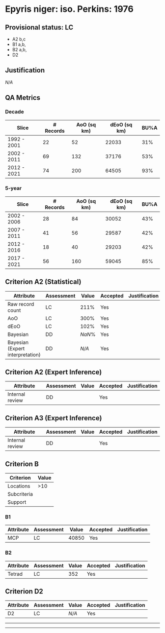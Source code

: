 # Epyris niger: iso. Perkins: 1976
## Provisional status: LC
- A2 b,c
- B1 a,b, 
- B2 a,b, 
- D2

## Justification
*N/A*
## QA Metrics
### Decade
| Slice | # Records | AoO (sq km) | dEoO (sq km) |BU%A |
|---|---|---|---|---|
|1992 - 2001|22|52|22033|31%|
|2002 - 2011|69|132|37176|53%|
|2012 - 2021|74|200|64505|93%|
### 5-year
| Slice | # Records | AoO (sq km) | dEoO (sq km) |BU%A |
|---|---|---|---|---|
|2002 - 2006|28|84|30052|43%|
|2007 - 2011|41|56|29587|42%|
|2012 - 2016|18|40|29203|42%|
|2017 - 2021|56|160|59045|85%|
## Criterion A2 (Statistical)
|Attribute|Assessment|Value|Accepted|Justification
|---|---|---|---|---|
|Raw record count|LC|211%|Yes||
|AoO|LC|300%|Yes||
|dEoO|LC|102%|Yes||
|Bayesian|DD|*NaN*%|Yes||
|Bayesian (Expert interpretation)|DD|*N/A*|Yes||
## Criterion A2 (Expert Inference)
|Attribute|Assessment|Value|Accepted|Justification
|---|---|---|---|---|
|Internal review|DD||Yes||
## Criterion A3 (Expert Inference)
|Attribute|Assessment|Value|Accepted|Justification
|---|---|---|---|---|
|Internal review|DD||Yes||
## Criterion B
|Criterion| Value|
|---|---|
|Locations|>10|
|Subcriteria||
|Support||
### B1
|Attribute|Assessment|Value|Accepted|Justification
|---|---|---|---|---|
|MCP|LC|40850|Yes||
### B2
|Attribute|Assessment|Value|Accepted|Justification
|---|---|---|---|---|
|Tetrad|LC|352|Yes||
## Criterion D2
|Attribute|Assessment|Value|Accepted|Justification
|---|---|---|---|---|
|D2|LC|*N/A*|Yes||
---
 ---
 <br><br>

